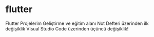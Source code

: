 # flutter
Flutter Projelerim
Geliştirme ve eğitim alanı
Not Defteri üzerinden ilk değişiklik
Visual Studio Code üzerinden üçüncü değişiklik!